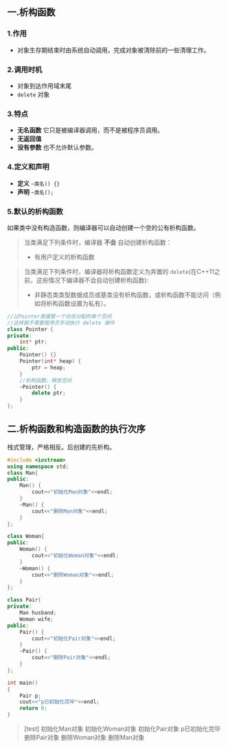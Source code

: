 ## 一.析构函数

###	1.作用
+	对象生存期结束时由系统自动调用，完成对象被清除前的一些清理工作。
###	2.调用时机
+	对象到达作用域末尾
+	`delete` 对象
###	3.特点
+	**无名函数** 它只是被编译器调用，而不是被程序员调用。
+	**无返回值**
+	**没有参数** 也不允许默认参数。
###	4.定义和声明
+	**定义**  `~类名() {}`
+	**声明** `~类名();`
###	5.默认的析构函数
如果类中没有构造函数，则编译器可以自动创建一个空的公有析构函数。
	
>当类满足下列条件时，编译器 **不会** 自动创建析构函数：
>
>+	有用户定义的析构函数

>当类满足下列条件时，编译器将析构函数定义为弃置的 `delete`(在C++11之前，这些情况下编译器不会自动创建析构函数):
>
>+	非静态类类型数据成员或基类没有析构函数，或析构函数不能访问（例如将析构函数设置为私有）。

```c++
//让Pointer类接管一个动态分配的单个空间
//这样就不需要程序员手动执行 delete 操作
class Pointer {
private:
	int* ptr;
public:
	Pointer() {}
	Pointer(int* heap) {
		ptr = heap;
	}
	//析构函数，释放空间
	~Pointer() {
		delete ptr;
	}
};
```

## 二.析构函数和构造函数的执行次序

栈式管理，严格相反。后创建的先析构。

```c++
#include <iostream>
using namespace std;
class Man{
public:
	Man() {
		cout<<"初始化Man对象"<<endl;
	}
	~Man() {
		cout<<"删除Man对象"<<endl;
	}
};

class Woman{
public:
	Woman() {
		cout<<"初始化Woman对象"<<endl;
	}
	~Woman() {
		cout<<"删除Woman对象"<<endl;
	}
};

class Pair{
private:
	Man husband;
	Woman wife;
public:
	Pair() {
		cout<<"初始化Pair对象"<<endl;
	}
	~Pair() {
		cout<<"删除Pair对象"<<endl;
	}
};

int main()
{
	Pair p;
	cout<<"p已初始化完毕"<<endl;
	return 0;
}
```

>[test]
> 初始化Man对象
> 初始化Woman对象
> 初始化Pair对象
> p已初始化完毕
> 删除Pair对象
> 删除Woman对象
> 删除Man对象

